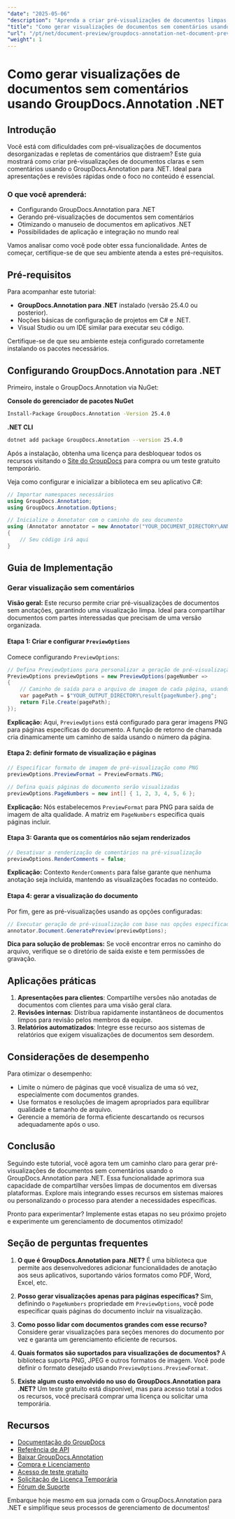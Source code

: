 ```yaml
---
"date": "2025-05-06"
"description": "Aprenda a criar pré-visualizações de documentos limpas e sem comentários usando o GroupDocs.Annotation para .NET. Siga este guia para aprimorar seus processos de apresentação e revisão de documentos."
"title": "Como gerar visualizações de documentos sem comentários usando GroupDocs.Annotation .NET"
"url": "/pt/net/document-preview/groupdocs-annotation-net-document-preview-no-comments/"
"weight": 1
---
```


# Como gerar visualizações de documentos sem comentários usando GroupDocs.Annotation .NET

## Introdução

Você está com dificuldades com pré-visualizações de documentos desorganizadas e repletas de comentários que distraem? Este guia mostrará como criar pré-visualizações de documentos claras e sem comentários usando o GroupDocs.Annotation para .NET. Ideal para apresentações e revisões rápidas onde o foco no conteúdo é essencial.

### O que você aprenderá:
- Configurando GroupDocs.Annotation para .NET
- Gerando pré-visualizações de documentos sem comentários
- Otimizando o manuseio de documentos em aplicativos .NET
- Possibilidades de aplicação e integração no mundo real

Vamos analisar como você pode obter essa funcionalidade. Antes de começar, certifique-se de que seu ambiente atenda a estes pré-requisitos.

## Pré-requisitos

Para acompanhar este tutorial:
- **GroupDocs.Annotation para .NET** instalado (versão 25.4.0 ou posterior).
- Noções básicas de configuração de projetos em C# e .NET.
- Visual Studio ou um IDE similar para executar seu código.

Certifique-se de que seu ambiente esteja configurado corretamente instalando os pacotes necessários.

## Configurando GroupDocs.Annotation para .NET

Primeiro, instale o GroupDocs.Annotation via NuGet:

**Console do gerenciador de pacotes NuGet**
```bash
Install-Package GroupDocs.Annotation -Version 25.4.0
```

**.NET CLI**
```bash
dotnet add package GroupDocs.Annotation --version 25.4.0
```

Após a instalação, obtenha uma licença para desbloquear todos os recursos visitando o [Site do GroupDocs](https://purchase.groupdocs.com/buy) para compra ou um teste gratuito temporário.

Veja como configurar e inicializar a biblioteca em seu aplicativo C#:

```csharp
// Importar namespaces necessários
using GroupDocs.Annotation;
using GroupDocs.Annotation.Options;

// Inicialize o Annotator com o caminho do seu documento
using (Annotator annotator = new Annotator("YOUR_DOCUMENT_DIRECTORY\ANNOTATED_DOCX"))
{
    // Seu código irá aqui
}
```

## Guia de Implementação

### Gerar visualização sem comentários

**Visão geral:**
Este recurso permite criar pré-visualizações de documentos sem anotações, garantindo uma visualização limpa. Ideal para compartilhar documentos com partes interessadas que precisam de uma versão organizada.

#### Etapa 1: Criar e configurar `PreviewOptions`
Comece configurando `PreviewOptions`:

```csharp
// Defina PreviewOptions para personalizar a geração de pré-visualização
PreviewOptions previewOptions = new PreviewOptions(pageNumber =>
{
    // Caminho de saída para o arquivo de imagem de cada página, usando o número da página no nome do arquivo
    var pagePath = $"YOUR_OUTPUT_DIRECTORY\result{pageNumber}.png";
    return File.Create(pagePath);
});
```
**Explicação:** Aqui, `PreviewOptions` está configurado para gerar imagens PNG para páginas específicas do documento. A função de retorno de chamada cria dinamicamente um caminho de saída usando o número da página.

#### Etapa 2: definir formato de visualização e páginas

```csharp
// Especificar formato de imagem de pré-visualização como PNG
previewOptions.PreviewFormat = PreviewFormats.PNG;

// Defina quais páginas do documento serão visualizadas
previewOptions.PageNumbers = new int[] { 1, 2, 3, 4, 5, 6 };
```
**Explicação:** Nós estabelecemos `PreviewFormat` para PNG para saída de imagem de alta qualidade. A matriz em `PageNumbers` especifica quais páginas incluir.

#### Etapa 3: Garanta que os comentários não sejam renderizados

```csharp
// Desativar a renderização de comentários na pré-visualização
previewOptions.RenderComments = false;
```
**Explicação:** Contexto `RenderComments` para false garante que nenhuma anotação seja incluída, mantendo as visualizações focadas no conteúdo.

#### Etapa 4: gerar a visualização do documento

Por fim, gere as pré-visualizações usando as opções configuradas:

```csharp
// Executar geração de pré-visualização com base nas opções especificadas
annotator.Document.GeneratePreview(previewOptions);
```
**Dica para solução de problemas:** Se você encontrar erros no caminho do arquivo, verifique se o diretório de saída existe e tem permissões de gravação.

## Aplicações práticas

1. **Apresentações para clientes**: Compartilhe versões não anotadas de documentos com clientes para uma visão geral clara.
2. **Revisões internas**: Distribua rapidamente instantâneos de documentos limpos para revisão pelos membros da equipe.
3. **Relatórios automatizados**: Integre esse recurso aos sistemas de relatórios que exigem visualizações de documentos sem desordem.

## Considerações de desempenho

Para otimizar o desempenho:
- Limite o número de páginas que você visualiza de uma só vez, especialmente com documentos grandes.
- Use formatos e resoluções de imagem apropriados para equilibrar qualidade e tamanho de arquivo.
- Gerencie a memória de forma eficiente descartando os recursos adequadamente após o uso.

## Conclusão

Seguindo este tutorial, você agora tem um caminho claro para gerar pré-visualizações de documentos sem comentários usando o GroupDocs.Annotation para .NET. Essa funcionalidade aprimora sua capacidade de compartilhar versões limpas de documentos em diversas plataformas. Explore mais integrando esses recursos em sistemas maiores ou personalizando o processo para atender a necessidades específicas.

Pronto para experimentar? Implemente estas etapas no seu próximo projeto e experimente um gerenciamento de documentos otimizado!

## Seção de perguntas frequentes

1. **O que é GroupDocs.Annotation para .NET?** 
   É uma biblioteca que permite aos desenvolvedores adicionar funcionalidades de anotação aos seus aplicativos, suportando vários formatos como PDF, Word, Excel, etc.

2. **Posso gerar visualizações apenas para páginas específicas?**
   Sim, definindo o `PageNumbers` propriedade em `PreviewOptions`, você pode especificar quais páginas do documento incluir na visualização.

3. **Como posso lidar com documentos grandes com esse recurso?**
   Considere gerar visualizações para seções menores do documento por vez e garanta um gerenciamento eficiente de recursos.

4. **Quais formatos são suportados para visualizações de documentos?**
   A biblioteca suporta PNG, JPEG e outros formatos de imagem. Você pode definir o formato desejado usando `PreviewOptions.PreviewFormat`.

5. **Existe algum custo envolvido no uso do GroupDocs.Annotation para .NET?**
   Um teste gratuito está disponível, mas para acesso total a todos os recursos, você precisará comprar uma licença ou solicitar uma temporária.

## Recursos
- [Documentação do GroupDocs](https://docs.groupdocs.com/annotation/net/)
- [Referência de API](https://reference.groupdocs.com/annotation/net/)
- [Baixar GroupDocs.Annotation](https://releases.groupdocs.com/annotation/net/)
- [Compra e Licenciamento](https://purchase.groupdocs.com/buy)
- [Acesso de teste gratuito](https://releases.groupdocs.com/annotation/net/)
- [Solicitação de Licença Temporária](https://purchase.groupdocs.com/temporary-license/)
- [Fórum de Suporte](https://forum.groupdocs.com/c/annotation/) 

Embarque hoje mesmo em sua jornada com o GroupDocs.Annotation para .NET e simplifique seus processos de gerenciamento de documentos!